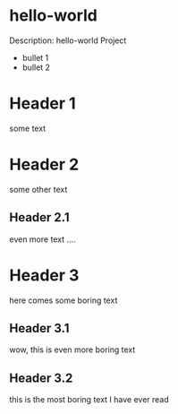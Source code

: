 # hello-world
Description: hello-world Project
- bullet 1
- bullet 2

# Header 1
some text
# Header 2
some other text
## Header 2.1
even more text ....
# Header 3
here comes some boring text
## Header 3.1
wow, this is even more boring text
## Header 3.2
this is the most boring text I have ever read